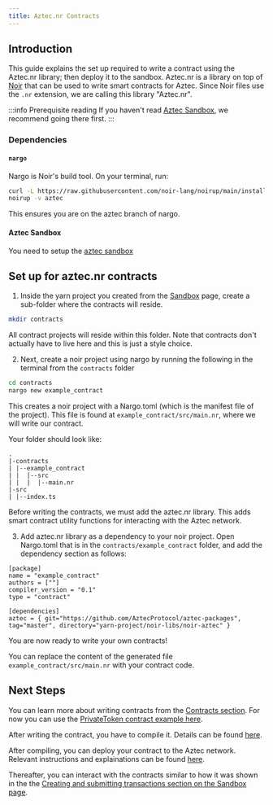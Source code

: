 ```yaml
---
title: Aztec.nr Contracts
---
```


## Introduction

This guide explains the set up required to write a contract using the Aztec.nr library; then deploy it to the sandbox. Aztec.nr is a library on top of [Noir](https://noir-lang.org/) that can be used to write smart contracts for Aztec. Since Noir files use the `.nr` extension, we are calling this library "Aztec.nr".

:::info Prerequisite reading
If you haven't read [Aztec Sandbox](./sandbox.md), we recommend going there first.
:::

### Dependencies
#### `nargo`
Nargo is Noir's build tool. On your terminal, run: 
```bash
curl -L https://raw.githubusercontent.com/noir-lang/noirup/main/install | bash
noirup -v aztec
```
This ensures you are on the aztec branch of nargo.
#### Aztec Sandbox
You need to setup the [aztec sandbox](./sandbox.md)

<!-- TODO([#1056](https://github.com/AztecProtocol/aztec-packages/issues/1056)): Add a step for the starter kit -->

## Set up for aztec.nr contracts
1. Inside the yarn project you created from the [Sandbox](./sandbox.md) page, create a sub-folder where the contracts will reside.
```bash
mkdir contracts
```

All contract projects will reside within this folder. Note that contracts don't actually have to live here and this is just a style choice.

2. Next, create a noir project using nargo by running the following in the terminal from the `contracts` folder
```bash
cd contracts
nargo new example_contract
```

This creates a noir project with a Nargo.toml (which is the manifest file of the project). This file is found at `example_contract/src/main.nr`, where we will write our contract. 

Your folder should look like:
```
.
|-contracts
| |--example_contract
| |  |--src
| |  |  |--main.nr
|-src
| |--index.ts
```

Before writing the contracts, we must add the aztec.nr library. This adds smart contract utility functions for interacting with the Aztec network.

3. Add aztec.nr library as a dependency to your noir project. Open Nargo.toml that is in the `contracts/example_contract` folder, and add the dependency section as follows:
```
[package]
name = "example_contract"
authors = [""]
compiler_version = "0.1"
type = "contract"

[dependencies]
aztec = { git="https://github.com/AztecProtocol/aztec-packages", tag="master", directory="yarn-project/noir-libs/noir-aztec" }
```

You are now ready to write your own contracts! 

You can replace the content of the generated file `example_contract/src/main.nr` with your contract code.

## Next Steps
You can learn more about writing contracts from the [Contracts section](../contracts/main.md). 
For now you can use the [PrivateToken contract example here](https://github.com/AztecProtocol/aztec-packages/blob/master/yarn-project/noir-contracts/src/contracts/private_token_contract/src/main.nr).

After writing the contract, you have to compile it. Details can be found [here](../contracts/compiling.md).

After compiling, you can deploy your contract to the Aztec network. Relevant instructions and explainations can be found [here](../contracts/deploying.md).

Thereafter, you can interact with the contracts similar to how it was shown in the the [Creating and submitting transactions section on the Sandbox page](./sandbox.md#creating-and-submitting-transactions).
